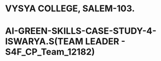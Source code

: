 # VYSYA COLLEGE, SALEM-103. 
# AI-GREEN-SKILLS-CASE-STUDY-4-ISWARYA.S(TEAM LEADER - S4F_CP_Team_12182)
